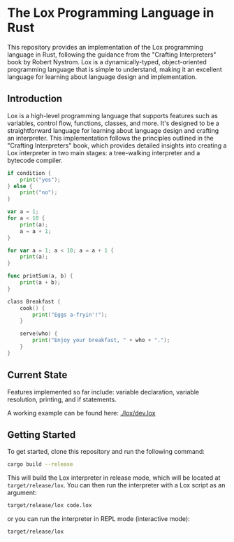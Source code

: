# The Lox Programming Language in Rust

This repository provides an implementation of the Lox programming language in Rust, following the guidance from the "Crafting Interpreters" book by Robert Nystrom. Lox is a dynamically-typed, object-oriented programming language that is simple to understand, making it an excellent language for learning about language design and implementation.

## Introduction

Lox is a high-level programming language that supports features such as variables, control flow, functions, classes, and more. It's designed to be a straightforward language for learning about language design and crafting an interpreter. This implementation follows the principles outlined in the "Crafting Interpreters" book, which provides detailed insights into creating a Lox interpreter in two main stages: a tree-walking interpreter and a bytecode compiler.

```go
if condition {
    print("yes");
} else {
    print("no");
}

var a = 1;
for a < 10 {
    print(a);
    a = a + 1;
}

for var a = 1; a < 10; a = a + 1 {
    print(a);
}

func printSum(a, b) {
    print(a + b);
}

class Breakfast {
    cook() {
        print("Eggs a-fryin'!");
    }

    serve(who) {
        print("Enjoy your breakfast, " + who + ".");
    }
}
```
## Current State

Features implemented so far include: variable declaration, variable resolution, printing, and if statements.

A working example can be found here: [./lox/dev.lox](./lox/dev.lox)

## Getting Started

To get started, clone this repository and run the following command:

```bash
cargo build --release
```

This will build the Lox interpreter in release mode, which will be located at `target/release/lox`. You can then run the interpreter with a Lox script as an argument:

```bash
target/release/lox code.lox
```

or you can run the interpreter in REPL mode (interactive mode):

```bash
target/release/lox
```